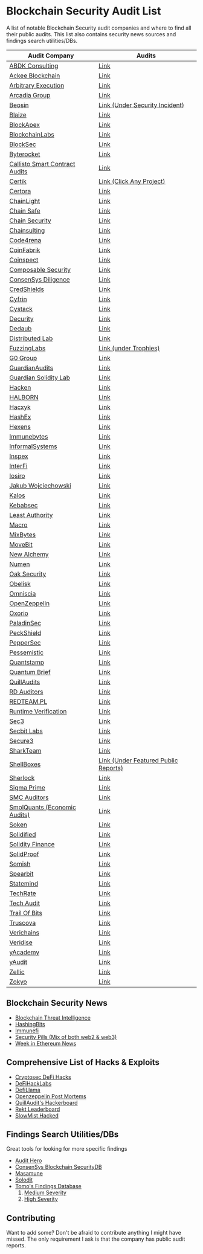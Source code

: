 # Blockchain Security Audit List
A list of notable Blockchain Security audit companies and where to find all their public audits. This list also contains security news sources and findings search utilities/DBs. 

| Audit Company                                                                        | Audits 
|---|---|
| [ABDK Consulting](https://www.abdk.consulting/)                                      | [Link](https://github.com/abdk-consulting/audits)                     
| [Ackee Blockchain](https://ackeeblockchain.com/blog/)                                | [Link](https://ackeeblockchain.com/blog/category/audits/)
| [Arbitrary Execution](https://www.arbitraryexecution.com/blog/)                      | [Link](https://github.com/arbitraryexecution/publications)
| [Arcadia Group](https://arcadiamgroup.com/)                                          | [Link](https://www.arcadia.agency/auditReports)
| [Beosin](https://beosin.com/)                                                        | [Link (Under Security Incident)](https://beosin.com/resources)
| [Blaize](https://blaize.tech/security/)                                              | [Link](https://blaize.tech/clients/)
| [BlockApex](https://blockapex.io)                                                    | [Link](https://blockapex.io/audit-reports/)   
| [BlockchainLabs](https://www.blockchainlabs.nz/home)                                 | [Link](https://github.com/BlockchainLabsNZ/audits)
| [BlockSec](https://blocksecteam.com)                                                 | [Link](https://github.com/blocksecteam/audit-reports)
| [Byterocket](https://byterocket.com/)                                                | [Link](https://byterocket.com/audits)
| [Callisto Smart Contract Audits](https://callisto.network/smart-contract-audit/)     | [Link](https://audits.callisto.network/)
| [Certik](https://www.certik.org/)                                                    | [Link (Click Any Project)](https://www.certik.com/)
| [Certora](https://www.certora.com/)                                                  | [Link](https://www.certora.com/#Reports)
| [ChainLight](https://chainlight.io/)                                                 | [Link](https://github.com/theori-io/web3-publications)
| [Chain Safe](https://chainsafe.io/)                                                  | [Link](https://github.com/ChainSafe/audits)
| [Chain Security](https://chainsecurity.com/)                                         | [Link](https://chainsecurity.com/audits/)
| [Chainsulting](https://chainsulting.de/)                                             | [Link](https://github.com/chainsulting/Smart-Contract-Security-Audits)
| [Code4rena](https://code4rena.com/)                                                  | [Link](https://github.com/orgs/code-423n4/repositories?q=findings&type=all&language=&sort=)
| [CoinFabrik](https://www.coinfabrik.com/)                                            | [Link](https://blog.coinfabrik.com/category/smart-contracts/smart-contract-audit-smart-contracts/)
| [Coinspect](https://www.coinspect.com/)                                              | [Link](https://github.com/coinspect/publications)
| [Composable Security](https://composable-security.com/)                              | [Link](https://github.com/ComposableSecurity#professional-collaboration)
| [ConsenSys Diligence](https://consensys.net/diligence/)                              | [Link](https://consensys.net/diligence/audits/)
| [CredShields](https://credshields.com/index.html)                                    | [Link](https://github.com/Credshields/Audit-Reports)
| [Cyfrin](https://www.cyfrin.io/)                                                     | [Link](https://github.com/ChainAccelOrg/cyfrin-audit-reports)
| [Cystack](https://cystack.net/)                                                      | [Link](https://github.com/cystack/security-audit-reports)
| [Decurity](https://decurity.io/)                                                     | [Link](https://github.com/Decurity/audits)
| [Dedaub](https://www.dedaub.com/)                                                    | [Link](https://github.com/Dedaub/audits)
| [Distributed Lab](https://distributedlab.com/)                                       | [Link](https://github.com/dl-solidity-library/audits)
| [FuzzingLabs](https://fuzzinglabs.com/)                                              | [Link (under Trophies)](https://fuzzinglabs.com/blockchain-security-fuzzing/)
| [G0 Group](https://github.com/g0-group)                                              | [Link](https://github.com/g0-group/Audits)
| [GuardianAudits](https://guardianaudits.com/)                                        | [Link](https://github.com/GuardianAudits/Audits)
| [Guardian Solidity Lab](https://lab.guardianaudits.com/)                             | [Link](https://github.com/GuardianAudits/SolidityLabAudits/tree/main)
| [Hacken](https://hacken.io/)                                                         | [Link](https://hacken.io/audits/)
| [HALBORN](https://halborn.com/)                                                      | [Link](https://github.com/HalbornSecurity/PublicReports)
| [Hacxyk](https://hacxyk.com/)                                                        | [Link](https://hacxyk.com/)
| [HashEx](https://hashex.org/)                                                        | [Link](https://blog.hashex.org/tagged/audit)
| [Hexens](https://hexens.io/)                                                         | [Link](https://github.com/Hexens/Smart-Contract-Review-Public-Reports)
| [Immunebytes](https://www.immunebytes.com/)                                          | [Link](https://github.com/ImmuneBytes/Smart-Contract-Audit-Reports/)
| [InformalSystems](https://informal.systems/)                                         | [Link](https://github.com/informalsystems/audits)
| [Inspex](https://inspex.co/)                                                         | [Link](https://app.inspex.co/library)
| [InterFi](https://www.interfi.network/)                                              | [Link](https://www.interfi.network/audits)
| [Iosiro](https://www.iosiro.com/)                                                    | [Link](https://www.iosiro.com/audits)
| [Jakub Wojciechowski](https://kudelskisecurity.com)                                  | [Link](https://research.kudelskisecurity.com/?s=audit)
| [Kalos](https://www.kalos.xyz/)                                                      | [Link](https://github.com/kalos-xyz/Publications)
| [Kebabsec](https://kebabsec.xyz/)                                                    | [Link](https://kebabsec.xyz/audits/)
| [Least Authority](https://leastauthority.com/)                                       | [Link](https://leastauthority.com/security-consulting/published-audits/)
| [Macro](https://0xmacro.com/)                                                        | [Link](https://0xmacro.com/library)
| [MixBytes](https://mixbytes.io/)                                                     | [Link](https://github.com/mixbytes/audits_public)
| [MoveBit](https://www.movebit.xyz/)                                                  | [Link](https://www.movebit.xyz/#project)
| [New Alchemy](https://newalchemy.io/)                                                | [Link](https://medium.com/new-alchemy/tagged/security)
| [Numen](https://www.numencyber.com/)                                                 | [Link](https://github.com/numencyber/Public_Report)
| [Oak Security](https://www.oaksecurity.io/)                                          | [Link](https://github.com/oak-security/audit-reports)
| [Obelisk](https://obeliskauditing.com/)                                              | [Link](https://obeliskauditing.com/audits)
| [Omniscia](https://omniscia.io/about-us)                                             | [Link](https://omniscia.io/)
| [OpenZeppelin](https://openzeppelin.com/)                                            | [Link](https://blog.openzeppelin.com/security-audits/)
| [Oxorio](https://oxor.io)                                                            | [Link](https://github.com/oxor-io/public_audits)
| [PaladinSec](https://paladinsec.co/)                                                 | [Link](https://paladinsec.co/audits/)
| [PeckShield](https://peckshield.com/en)                                              | [Link](https://github.com/peckshield/publications/tree/master/audit_reports)
[PepperSec](https://github.com/peppersec)                                              | [Link](https://github.com/peppersec/public-audit-reports)
| [Pessemistic](https://pessimistic.io/)                                               | [Link](https://github.com/pessimistic-io/audits)
| [Quantstamp](https://quantstamp.com/)                                                | [Link](https://quantstamp.com/audits)
| [Quantum Brief](https://quantumbrief.io/)                                            | [Link](https://drive.google.com/drive/folders/1v48mOJcyFCY9Z2EVqdTd5hKrzNrxJ5dy)
| [QuillAudits](https://audits.quillhash.com/smart-contract-audit)                     | [Link](https://audits.quillhash.com/audits)
| [RD Auditors](https://www.rdauditors.com/)                                           | [Link](https://www.rdauditors.com/audits/)
| [REDTEAM.PL](https://redteam.pl/)                                                    | [Link](https://github.com/redteampl/public_reports)
| [Runtime Verification](https://runtimeverification.com/)                             | [Link](https://github.com/runtimeverification/publications#smart-contracts-security-audit-and-formal-verification)
| [Sec3](https://www.sec3.dev/)                                                        | [Link](https://github.com/sec3-service/reports)
| [Secbit Labs](https://secbit.io/)                                                    | [Link](https://github.com/orgs/sec-bit/repositories?q=audit&type=all&language=&sort=)
| [Secure3](https://www.secure3.io/)                                                   | [Link](https://github.com/orgs/Secure3Audit/repositories)
| [SharkTeam](https://www.sharkteam.org/)                                              | [Link](https://www.sharkteam.org/#auditReports)
| [ShellBoxes](https://audit.shellboxes.com/)                                          | [Link (Under Featured Public Reports)](https://audit.shellboxes.com/)
| [Sherlock](https://www.sherlock.xyz/)                                                | [Link](https://github.com/sherlock-protocol/sherlock-reports)
| [Sigma Prime](https://sigmaprime.io/)                                                | [Link](https://github.com/sigp/public-audits)
| [SMC Auditors](https://smcauditors.com/index.html)                                   | [Link](https://github.com/smcauditors/smart-contract-audits)
| [SmolQuants (Economic Audits)](https://www.smolquants.xyz/)                          | [Link](https://github.com/orgs/smolquants/repositories?q=audit&type=all&language=&sort=)
| [Soken](https://soken.io/)                                                           | [Link](https://soken.io/audit-reports/)
| [Solidified](https://solidified.io/)                                                 | [Link](https://github.com/solidified-platform/audits)
| [Solidity Finance](https://solidity.finance/)                                        | [Link](https://solidity.finance/audits/)
| [SolidProof](https://solidproof.io/)                                                 | [Link](https://github.com/solidproof/projects)
| [Somish](https://www.somish.com/blockchain/smart-contract-audit/)                    | [Link](https://www.somish.com/portfolio)
| [Spearbit](https://spearbit.com/)                                                    | [Link](https://github.com/spearbit/portfolio)
| [Statemind](https://statemind.io/)                                                   | [Link](https://github.com/statemindio/public-audits)
| [TechRate](https://techrate.org/)                                                    | [Link](https://techrate.org/#product-list)
| [Tech Audit](https://www.tech-audit.org/)                                            | [Link](https://github.com/Tech-Audit/Smart-Contract-Audits)
| [Trail Of Bits](https://www.trailofbits.com/)                                        | [Link](https://github.com/trailofbits/publications/tree/master/reviews)
| [Truscova](https://www.truscova.com/index.php)                                       | [Link](https://github.com/Truscova/Reports)
| [Verichains](https://www.verichains.io/)                                             | [Link](https://github.com/verichains/public-audit-reports)
| [Veridise](https://veridise.com/)                                                    | [Link](https://veridise.com/audits/)
| [yAcademy](https://yacademy.dev/)                                                    | [Link](https://github.com/yacademy/audits)
| [yAudit](https://yaudit.dev/)                                                        | [Link](https://github.com/yAudit/reports)
| [Zellic](https://www.zellic.io/)                                                     | [Link](https://github.com/Zellic/publications)
| [Zokyo](https://www.zokyo.io/)                                                       | [Link](https://github.com/zokyo-sec/audit-reports)

## Blockchain Security News
* [Blockchain Threat Intelligence](https://newsletter.blockthreat.io/archive)
* [HashingBits](https://quillaudits.substack.com/)
* [Immunefi](https://immunefi.medium.com/)
* [Security Pills (Mix of both web2 & web3)](https://newsletter.securitypills.news/)
* [Week in Ethereum News](https://weekinethereumnews.com/)

## Comprehensive List of Hacks & Exploits
* [Cryptosec DeFi Hacks](https://cryptosec.info/defi-hacks/)
* [DeFiHackLabs](https://github.com/SunWeb3Sec/DeFiHackLabs)
* [DefiLlama](https://defillama.com/hacks)
* [Openzeppelin Post Mortems](https://forum.openzeppelin.com/t/list-of-ethereum-smart-contracts-post-mortems/1191)
* [QuillAudit's Hackerboard](https://www.quillaudits.com/tools/hackerboard)
* [Rekt Leaderboard](https://rekt.news/leaderboard/)
* [SlowMist Hacked](https://hacked.slowmist.io/en/)

## Findings Search Utilities/DBs
Great tools for looking for more specific findings
* [Audit Hero](https://audit-hero.com/finding)
* [ConsenSys Blockchain SecurityDB](https://consensys.github.io/blockchainSecurityDB/)
* [Masamune](https://masamune.app/?#)
* [Solodit](https://solodit.xyz)
* [Tomo's Findings Database](https://twitter.com/tom_eth_dev/status/1606832631282565122)
  1. [Medium Severity](https://tom-sol.notion.site/c433c81fc5964fb8b32c59ce98fec3df?v=c5ffb5c86778424c9a1fe3dd6f7f00f3)
  2. [High Severity](https://tom-sol.notion.site/f9d3a62122d34b479b52ea3e0583bd57?v=9c303b31cca845638e78c25da29fa5de)

## Contributing
Want to add some? Don't be afraid to contribute anything I might have missed. The only requirement I ask is that the company has public audit reports.

